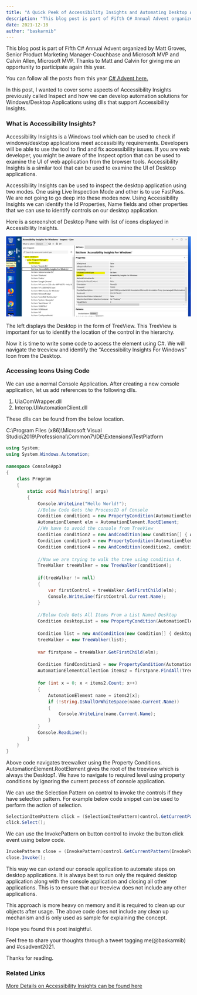 ```yaml
---
title: "A Quick Peek of Accessibility Insights and Automating Desktop Applications"
description: "This blog post is part of Fifth C# Annual Advent organized by Matt Groves"
date: 2021-12-18
author: "baskarmib"
---
```


This blog post is part of Fifth C# Annual Advent organized by Matt Groves, Senior Product Marketing Manager-Couchbase and Microsoft MVP and Calvin Allen, Microsoft MVP. Thanks to Matt and Calvin for giving me an opportunity to participate again this year.

You can follow all the posts from this year [C# Advent here.](https://www.csadvent.christmas/)

In this post, I wanted to cover some aspects of Accessibility Insights previously called Inspect and how we can develop automation solutions for Windows/Desktop Applications using dlls that support Accessibility Insights.

### What is Accessibility Insights?

Accessibility Insights is a Windows tool which can be used to check if windows/desktop applications meet accessibility requirements. Developers will be able to use the tool to find and fix accessibility issues. If you are web developer, you might be aware of the Inspect option that can be used to examine the UI of web application from the browser tools. Accessibility Insights is a similar tool that can be used to examine the UI of Desktop applications.

Accessibility Insights can be used to inspect the desktop application using two modes. One using Live Inspection Mode and other is to use FastPass. We are not going to go deep into these modes now. Using Accessibility Insights we can identify the Id Properties, Name fields and other properties that we can use to identify controls on our desktop application. 

Here is a screenshot of Desktop Pane with list of icons displayed in Accessibility Insights.

![AccessibilityInsightWindow](./AccessibilityInsightWindow.png)

The left displays the Desktop in the form of TreeView. This TreeView is important for us to identify the location of the control in the hierarchy. 

Now it is time to write some code to access the element using C#. We will navigate the treeview and identify the “Accessibility Insights For Windows” Icon from the Desktop.

### Accessing Icons Using Code

We can use a normal Console Application. After creating a new console application, let us add references to the following dlls.

1. UiaComWrapper.dll
2. Interop.UIAutomationClient.dll

These dlls can be found from the below location.

C:\Program Files (x86)\Microsoft Visual Studio\2019\Professional\Common7\IDE\Extensions\TestPlatform

```csharp
using System;
using System.Windows.Automation;

namespace ConsoleApp3
{
    class Program
    {
        static void Main(string[] args)
        {
            Console.WriteLine("Hello World!");
            //Below Code Gets the ProcessID of Console
            Condition condition1 = new PropertyCondition(AutomationElement.ProcessIdProperty, System.Diagnostics.Process.GetCurrentProcess().Id);
            AutomationElement elm = AutomationElement.RootElement;
            //We have to avoid the console from TreeView
            Condition condition2 = new AndCondition(new Condition[] { Automation.ControlViewCondition, new NotCondition(condition1) });
            Condition condition3 = new PropertyCondition(AutomationElement.NameProperty, "Accessibility Insights For Windows");
            Condition condition4 = new AndCondition(condition2, condition3);

            //Now we are trying to walk the tree using condition 4.
            TreeWalker treeWalker = new TreeWalker(condition4);

            if(treeWalker != null)
            {
                var firstControl = treeWalker.GetFirstChild(elm);
                Console.WriteLine(firstControl.Current.Name);
            }
            
            //Below Code Gets All Items From a List Named Desktop
            Condition desktopList = new PropertyCondition(AutomationElement.NameProperty, "Desktop");

            Condition list = new AndCondition(new Condition[] { desktopList, new NotCondition(condition1) });
            treeWalker = new TreeWalker(list);

            var firstpane = treeWalker.GetFirstChild(elm);

            Condition findCondition2 = new PropertyCondition(AutomationElement.ControlTypeProperty, ControlType.ListItem);
            AutomationElementCollection items2 = firstpane.FindAll(TreeScope.Children, findCondition2);

            for (int x = 0; x < items2.Count; x++)
            {
                AutomationElement name = items2[x];
                if (!string.IsNullOrWhiteSpace(name.Current.Name))
                {
                    Console.WriteLine(name.Current.Name);
                }
            }
            Console.ReadLine();
        }
    }
}
```

Above code navigates treewalker using the Property Conditions. AutomationElement.RootElement gives the root of the treeview which is always the Desktop1. We have to navigate to required level using property conditions by ignoring the current process of console application. 

We can use the Selection Pattern on control to invoke the controls if they have selection pattern. For example below code snippet can be used to perform the action of selection.

 
```csharp
SelectionItemPattern click = (SelectionItemPattern)control.GetCurrentPattern(SelectionItemPattern.Pattern);
click.Select();
```

We can use the InvokePattern on button control to invoke the button click event using below code.

```csharp
InvokePattern close = (InvokePattern)control.GetCurrentPattern(InvokePattern.Pattern);
close.Invoke();
```

This way we can extend our console application to automate steps on desktop applications. It is always best to run only the required desktop application along with the console application and closing all other applications. This is to ensure that our treeview does not include any other applications. 

This approach is more heavy on memory and it is required to clean up our objects after usage. The above code does not include any clean up mechanism and is only used as sample for explaining the concept.

Hope you found this post insightful.

Feel free to share your thoughts through a tweet tagging me(@baskarmib) and #csadvent2021.

Thanks for reading.

### Related Links

<div class="notification is-info">
<p>
<a href="https://accessibilityinsights.io/docs/en/windows/overview/" target="_blank" rel="noopener noreferrer">More Details on Accessibility Insights can be found here</a>
</p>
</div>
